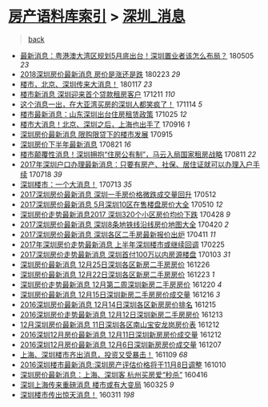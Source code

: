 [房产语料库索引](../../README.md)  > [深圳_消息](深圳_消息.md)
====
> [back](../README.md)

- [最新消息：粤港澳大湾区规划5月底出台！深圳置业者该怎么布局？](http://jkwz.applinzi.com/ittc/7099554236612477962.html#%E6%9C%80%E6%96%B0%E6%B6%88%E6%81%AF%EF%BC%9A%E7%B2%A4%E6%B8%AF%E6%BE%B3%E5%A4%A7%E6%B9%BE%E5%8C%BA%E8%A7%84%E5%88%925%E6%9C%88%E5%BA%95%E5%87%BA%E5%8F%B0%EF%BC%81%E6%B7%B1%E5%9C%B3%E7%BD%AE%E4%B8%9A%E8%80%85%E8%AF%A5%E6%80%8E%E4%B9%88%E5%B8%83%E5%B1%80%EF%BC%9F) 180505 *23* 
- [2018深圳房价最新消息 房价是涨还是跌](http://jkwz.applinzi.com/ittc/7073249480856306699.html#2018%E6%B7%B1%E5%9C%B3%E6%88%BF%E4%BB%B7%E6%9C%80%E6%96%B0%E6%B6%88%E6%81%AF+%E6%88%BF%E4%BB%B7%E6%98%AF%E6%B6%A8%E8%BF%98%E6%98%AF%E8%B7%8C) 180223 *29* 
- [楼市，北京、深圳传来大消息！](http://jkwz.applinzi.com/ittc/7059591825872913414.html#%E6%A5%BC%E5%B8%82%EF%BC%8C%E5%8C%97%E4%BA%AC%E3%80%81%E6%B7%B1%E5%9C%B3%E4%BC%A0%E6%9D%A5%E5%A4%A7%E6%B6%88%E6%81%AF%EF%BC%81) 180117 *23* 
- [楼市新消息 深圳迎来首个贷款租房客户](http://jkwz.applinzi.com/ittc/7045787948962808848.html#%E6%A5%BC%E5%B8%82%E6%96%B0%E6%B6%88%E6%81%AF+%E6%B7%B1%E5%9C%B3%E8%BF%8E%E6%9D%A5%E9%A6%96%E4%B8%AA%E8%B4%B7%E6%AC%BE%E7%A7%9F%E6%88%BF%E5%AE%A2%E6%88%B7) 171211 *110* 
- [这个消息一出，在大亚湾买房的深圳人都笑疯了！](http://jkwz.applinzi.com/ittc/7035881796766532624.html#%E8%BF%99%E4%B8%AA%E6%B6%88%E6%81%AF%E4%B8%80%E5%87%BA%EF%BC%8C%E5%9C%A8%E5%A4%A7%E4%BA%9A%E6%B9%BE%E4%B9%B0%E6%88%BF%E7%9A%84%E6%B7%B1%E5%9C%B3%E4%BA%BA%E9%83%BD%E7%AC%91%E7%96%AF%E4%BA%86%EF%BC%81) 171114 *5* 
- [楼市最新消息：山东深圳出台住房租赁政策](http://jkwz.applinzi.com/ittc/7028367448309498897.html#%E6%A5%BC%E5%B8%82%E6%9C%80%E6%96%B0%E6%B6%88%E6%81%AF%EF%BC%9A%E5%B1%B1%E4%B8%9C%E6%B7%B1%E5%9C%B3%E5%87%BA%E5%8F%B0%E4%BD%8F%E6%88%BF%E7%A7%9F%E8%B5%81%E6%94%BF%E7%AD%96) 171025 *12* 
- [楼市大消息！北京、深圳之后，上海也出手了](http://jkwz.applinzi.com/ittc/7013907223108125713.html#%E6%A5%BC%E5%B8%82%E5%A4%A7%E6%B6%88%E6%81%AF%EF%BC%81%E5%8C%97%E4%BA%AC%E3%80%81%E6%B7%B1%E5%9C%B3%E4%B9%8B%E5%90%8E%EF%BC%8C%E4%B8%8A%E6%B5%B7%E4%B9%9F%E5%87%BA%E6%89%8B%E4%BA%86) 170916 *1* 
- [深圳房价最新消息 限购限贷下的楼市发展](http://jkwz.applinzi.com/ittc/7013475818238640913.html#%E6%B7%B1%E5%9C%B3%E6%88%BF%E4%BB%B7%E6%9C%80%E6%96%B0%E6%B6%88%E6%81%AF+%E9%99%90%E8%B4%AD%E9%99%90%E8%B4%B7%E4%B8%8B%E7%9A%84%E6%A5%BC%E5%B8%82%E5%8F%91%E5%B1%95) 170915  
- [深圳房价下半年最新消息](http://jkwz.applinzi.com/ittc/7004225868837422097.html#%E6%B7%B1%E5%9C%B3%E6%88%BF%E4%BB%B7%E4%B8%8B%E5%8D%8A%E5%B9%B4%E6%9C%80%E6%96%B0%E6%B6%88%E6%81%AF) 170821 *16* 
- [楼市颠覆性消息！深圳拥抱“住房公有制”，马云入局国家租房战略](http://jkwz.applinzi.com/ittc/7000586569160066065.html#%E6%A5%BC%E5%B8%82%E9%A2%A0%E8%A6%86%E6%80%A7%E6%B6%88%E6%81%AF%EF%BC%81%E6%B7%B1%E5%9C%B3%E6%8B%A5%E6%8A%B1%E2%80%9C%E4%BD%8F%E6%88%BF%E5%85%AC%E6%9C%89%E5%88%B6%E2%80%9D%EF%BC%8C%E9%A9%AC%E4%BA%91%E5%85%A5%E5%B1%80%E5%9B%BD%E5%AE%B6%E7%A7%9F%E6%88%BF%E6%88%98%E7%95%A5) 170811 *22* 
- [2017年深圳户口办理最新消息：只要有房产、社保、居住证就可以办理入户手续](http://jkwz.applinzi.com/ittc/6991605895124222992.html#2017%E5%B9%B4%E6%B7%B1%E5%9C%B3%E6%88%B7%E5%8F%A3%E5%8A%9E%E7%90%86%E6%9C%80%E6%96%B0%E6%B6%88%E6%81%AF%EF%BC%9A%E5%8F%AA%E8%A6%81%E6%9C%89%E6%88%BF%E4%BA%A7%E3%80%81%E7%A4%BE%E4%BF%9D%E3%80%81%E5%B1%85%E4%BD%8F%E8%AF%81%E5%B0%B1%E5%8F%AF%E4%BB%A5%E5%8A%9E%E7%90%86%E5%85%A5%E6%88%B7%E6%89%8B%E7%BB%AD) 170718 *39* 
- [深圳楼市：一个大消息！](http://jkwz.applinzi.com/ittc/6989808095432541200.html#%E6%B7%B1%E5%9C%B3%E6%A5%BC%E5%B8%82%EF%BC%9A%E4%B8%80%E4%B8%AA%E5%A4%A7%E6%B6%88%E6%81%AF%EF%BC%81) 170713 *35* 
- [2017深圳房价最新消息 深圳一手房价格微跌成交量回升](http://jkwz.applinzi.com/ittc/6966702796714804229.html#2017%E6%B7%B1%E5%9C%B3%E6%88%BF%E4%BB%B7%E6%9C%80%E6%96%B0%E6%B6%88%E6%81%AF+%E6%B7%B1%E5%9C%B3%E4%B8%80%E6%89%8B%E6%88%BF%E4%BB%B7%E6%A0%BC%E5%BE%AE%E8%B7%8C%E6%88%90%E4%BA%A4%E9%87%8F%E5%9B%9E%E5%8D%87) 170512  
- [2017深圳房价最新消息 5月深圳10区在售楼盘房价大全](http://jkwz.applinzi.com/ittc/6965933827976332293.html#2017%E6%B7%B1%E5%9C%B3%E6%88%BF%E4%BB%B7%E6%9C%80%E6%96%B0%E6%B6%88%E6%81%AF+5%E6%9C%88%E6%B7%B1%E5%9C%B310%E5%8C%BA%E5%9C%A8%E5%94%AE%E6%A5%BC%E7%9B%98%E6%88%BF%E4%BB%B7%E5%A4%A7%E5%85%A8) 170510 *12* 
- [深圳房价走势最新消息2017 深圳320个小区房价均价下跌](http://jkwz.applinzi.com/ittc/6961642319827698693.html#%E6%B7%B1%E5%9C%B3%E6%88%BF%E4%BB%B7%E8%B5%B0%E5%8A%BF%E6%9C%80%E6%96%B0%E6%B6%88%E6%81%AF2017+%E6%B7%B1%E5%9C%B3320%E4%B8%AA%E5%B0%8F%E5%8C%BA%E6%88%BF%E4%BB%B7%E5%9D%87%E4%BB%B7%E4%B8%8B%E8%B7%8C) 170428 *9* 
- [2017深圳房价最新消息 深圳8条地铁线沿线房价地图大全](http://jkwz.applinzi.com/ittc/6958520308188316676.html#2017%E6%B7%B1%E5%9C%B3%E6%88%BF%E4%BB%B7%E6%9C%80%E6%96%B0%E6%B6%88%E6%81%AF+%E6%B7%B1%E5%9C%B38%E6%9D%A1%E5%9C%B0%E9%93%81%E7%BA%BF%E6%B2%BF%E7%BA%BF%E6%88%BF%E4%BB%B7%E5%9C%B0%E5%9B%BE%E5%A4%A7%E5%85%A8) 170420 *2* 
- [2017深圳房价最新消息 深圳各区二手房最新报价出炉](http://jkwz.applinzi.com/ittc/6955207139504161796.html#2017%E6%B7%B1%E5%9C%B3%E6%88%BF%E4%BB%B7%E6%9C%80%E6%96%B0%E6%B6%88%E6%81%AF+%E6%B7%B1%E5%9C%B3%E5%90%84%E5%8C%BA%E4%BA%8C%E6%89%8B%E6%88%BF%E6%9C%80%E6%96%B0%E6%8A%A5%E4%BB%B7%E5%87%BA%E7%82%89) 170411 *11* 
- [2017年深圳房价走势最新消息 上半年深圳楼市或继续回调](http://jkwz.applinzi.com/ittc/6938485357321651204.html#2017%E5%B9%B4%E6%B7%B1%E5%9C%B3%E6%88%BF%E4%BB%B7%E8%B5%B0%E5%8A%BF%E6%9C%80%E6%96%B0%E6%B6%88%E6%81%AF+%E4%B8%8A%E5%8D%8A%E5%B9%B4%E6%B7%B1%E5%9C%B3%E6%A5%BC%E5%B8%82%E6%88%96%E7%BB%A7%E7%BB%AD%E5%9B%9E%E8%B0%83) 170225  
- [2017深圳房价走势最新消息 深圳首付100万以内房源楼盘](http://jkwz.applinzi.com/ittc/6918839944062960644.html#2017%E6%B7%B1%E5%9C%B3%E6%88%BF%E4%BB%B7%E8%B5%B0%E5%8A%BF%E6%9C%80%E6%96%B0%E6%B6%88%E6%81%AF+%E6%B7%B1%E5%9C%B3%E9%A6%96%E4%BB%98100%E4%B8%87%E4%BB%A5%E5%86%85%E6%88%BF%E6%BA%90%E6%A5%BC%E7%9B%98) 170103 *31* 
- [深圳房价最新消息 12月25日深圳各区新房二手房房价](http://jkwz.applinzi.com/ittc/6915896225517011973.html#%E6%B7%B1%E5%9C%B3%E6%88%BF%E4%BB%B7%E6%9C%80%E6%96%B0%E6%B6%88%E6%81%AF+12%E6%9C%8825%E6%97%A5%E6%B7%B1%E5%9C%B3%E5%90%84%E5%8C%BA%E6%96%B0%E6%88%BF%E4%BA%8C%E6%89%8B%E6%88%BF%E6%88%BF%E4%BB%B7) 161226  
- [深圳房价最新消息 12月22日深圳各区新房二手房房价](http://jkwz.applinzi.com/ittc/6914792673121928197.html#%E6%B7%B1%E5%9C%B3%E6%88%BF%E4%BB%B7%E6%9C%80%E6%96%B0%E6%B6%88%E6%81%AF+12%E6%9C%8822%E6%97%A5%E6%B7%B1%E5%9C%B3%E5%90%84%E5%8C%BA%E6%96%B0%E6%88%BF%E4%BA%8C%E6%89%8B%E6%88%BF%E6%88%BF%E4%BB%B7) 161223 *1* 
- [深圳房价走势最新消息 12月第二周深圳新房二手房房价](http://jkwz.applinzi.com/ittc/6913616050628592645.html#%E6%B7%B1%E5%9C%B3%E6%88%BF%E4%BB%B7%E8%B5%B0%E5%8A%BF%E6%9C%80%E6%96%B0%E6%B6%88%E6%81%AF+12%E6%9C%88%E7%AC%AC%E4%BA%8C%E5%91%A8%E6%B7%B1%E5%9C%B3%E6%96%B0%E6%88%BF%E4%BA%8C%E6%89%8B%E6%88%BF%E6%88%BF%E4%BB%B7) 161220 *4* 
- [深圳房价最新消息 12月15日深圳新房二手房房价成交量](http://jkwz.applinzi.com/ittc/6912168225902429188.html#%E6%B7%B1%E5%9C%B3%E6%88%BF%E4%BB%B7%E6%9C%80%E6%96%B0%E6%B6%88%E6%81%AF+12%E6%9C%8815%E6%97%A5%E6%B7%B1%E5%9C%B3%E6%96%B0%E6%88%BF%E4%BA%8C%E6%89%8B%E6%88%BF%E6%88%BF%E4%BB%B7%E6%88%90%E4%BA%A4%E9%87%8F) 161216 *3* 
- [2016深圳房价最新消息 12月14日深圳各区新房房价排名](http://jkwz.applinzi.com/ittc/6911797827922822149.html#2016%E6%B7%B1%E5%9C%B3%E6%88%BF%E4%BB%B7%E6%9C%80%E6%96%B0%E6%B6%88%E6%81%AF+12%E6%9C%8814%E6%97%A5%E6%B7%B1%E5%9C%B3%E5%90%84%E5%8C%BA%E6%96%B0%E6%88%BF%E6%88%BF%E4%BB%B7%E6%8E%92%E5%90%8D) 161215  
- [2016深圳房价走势最新消息 12月12日深圳新房二手房房价](http://jkwz.applinzi.com/ittc/6911052002221360133.html#2016%E6%B7%B1%E5%9C%B3%E6%88%BF%E4%BB%B7%E8%B5%B0%E5%8A%BF%E6%9C%80%E6%96%B0%E6%B6%88%E6%81%AF+12%E6%9C%8812%E6%97%A5%E6%B7%B1%E5%9C%B3%E6%96%B0%E6%88%BF%E4%BA%8C%E6%89%8B%E6%88%BF%E6%88%BF%E4%BB%B7) 161213  
- [12月深圳房价最新消息 11日深圳各区南山宝安龙岗房价表](http://jkwz.applinzi.com/ittc/6910769534431921157.html#12%E6%9C%88%E6%B7%B1%E5%9C%B3%E6%88%BF%E4%BB%B7%E6%9C%80%E6%96%B0%E6%B6%88%E6%81%AF+11%E6%97%A5%E6%B7%B1%E5%9C%B3%E5%90%84%E5%8C%BA%E5%8D%97%E5%B1%B1%E5%AE%9D%E5%AE%89%E9%BE%99%E5%B2%97%E6%88%BF%E4%BB%B7%E8%A1%A8) 161212  
- [2016深圳12月房价最新消息 12月11日深圳新房房价成交量](http://jkwz.applinzi.com/ittc/6910716911322399748.html#2016%E6%B7%B1%E5%9C%B312%E6%9C%88%E6%88%BF%E4%BB%B7%E6%9C%80%E6%96%B0%E6%B6%88%E6%81%AF+12%E6%9C%8811%E6%97%A5%E6%B7%B1%E5%9C%B3%E6%96%B0%E6%88%BF%E6%88%BF%E4%BB%B7%E6%88%90%E4%BA%A4%E9%87%8F) 161212  
- [2016深圳12月房价最新消息 12月6日深圳新房房价成交量](http://jkwz.applinzi.com/ittc/6908799030716269572.html#2016%E6%B7%B1%E5%9C%B312%E6%9C%88%E6%88%BF%E4%BB%B7%E6%9C%80%E6%96%B0%E6%B6%88%E6%81%AF+12%E6%9C%886%E6%97%A5%E6%B7%B1%E5%9C%B3%E6%96%B0%E6%88%BF%E6%88%BF%E4%BB%B7%E6%88%90%E4%BA%A4%E9%87%8F) 161207  
- [上海、深圳楼市齐出消息，投资又受暴击！](http://jkwz.applinzi.com/ittc/6898560871323665413.html#%E4%B8%8A%E6%B5%B7%E3%80%81%E6%B7%B1%E5%9C%B3%E6%A5%BC%E5%B8%82%E9%BD%90%E5%87%BA%E6%B6%88%E6%81%AF%EF%BC%8C%E6%8A%95%E8%B5%84%E5%8F%88%E5%8F%97%E6%9A%B4%E5%87%BB%EF%BC%81) 161109 *68* 
- [2016深圳楼市最新消息:深圳房产评估价格将于11月8日调整](http://jkwz.applinzi.com/ittc/6887296837853119492.html#2016%E6%B7%B1%E5%9C%B3%E6%A5%BC%E5%B8%82%E6%9C%80%E6%96%B0%E6%B6%88%E6%81%AF%3A%E6%B7%B1%E5%9C%B3%E6%88%BF%E4%BA%A7%E8%AF%84%E4%BC%B0%E4%BB%B7%E6%A0%BC%E5%B0%86%E4%BA%8E11%E6%9C%888%E6%97%A5%E8%B0%83%E6%95%B4) 161010  
- [深圳房价最新消息：上海、深圳客 杭州买房爱“秒杀”](http://jkwz.applinzi.com/ittc/6821592910558397444.html#%E6%B7%B1%E5%9C%B3%E6%88%BF%E4%BB%B7%E6%9C%80%E6%96%B0%E6%B6%88%E6%81%AF%EF%BC%9A%E4%B8%8A%E6%B5%B7%E3%80%81%E6%B7%B1%E5%9C%B3%E5%AE%A2+%E6%9D%AD%E5%B7%9E%E4%B9%B0%E6%88%BF%E7%88%B1%E2%80%9C%E7%A7%92%E6%9D%80%E2%80%9D) 160416  
- [深圳上海传来重磅消息 楼市或有大变局](http://jkwz.applinzi.com/ittc/6813436664210785285.html#%E6%B7%B1%E5%9C%B3%E4%B8%8A%E6%B5%B7%E4%BC%A0%E6%9D%A5%E9%87%8D%E7%A3%85%E6%B6%88%E6%81%AF+%E6%A5%BC%E5%B8%82%E6%88%96%E6%9C%89%E5%A4%A7%E5%8F%98%E5%B1%80) 160325 *9* 
- [深圳楼市传出惊天消息！](http://jkwz.applinzi.com/ittc/6808392176572564484.html#%E6%B7%B1%E5%9C%B3%E6%A5%BC%E5%B8%82%E4%BC%A0%E5%87%BA%E6%83%8A%E5%A4%A9%E6%B6%88%E6%81%AF%EF%BC%81) 160311 *198* 
